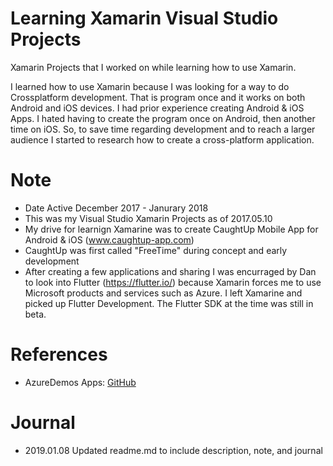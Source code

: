 # Learning Xamarin Visual Studio Projects
Xamarin Projects that I worked on while learning how to use Xamarin. 

I learned how to use Xamarin because I was looking for a way to do Crossplatform development. That is program once and it works on both Android and iOS devices. I had prior experience creating Android & iOS Apps. I hated having to create the program once on Android, then another time on iOS. So, to save time regarding development and to reach a larger audience I started to research how to create a cross-platform application. 

# Note
- Date Active December 2017 - Janurary 2018
- This was my Visual Studio Xamarin Projects as of 2017.05.10
- My drive for learnign Xamarine was to create CaughtUp Mobile App for Android & iOS (www.caughtup-app.com)
- CaughtUp was first called "FreeTime" during concept and early development
- After creating a few applications and sharing I was encurraged by Dan to look into Flutter (https://flutter.io/) because Xamarin forces me to use Microsoft products and services such as Azure. I left Xamarine and picked up Flutter Development. The Flutter SDK at the time was still in beta. 

# References
- AzureDemos Apps: [GitHub](https://github.com/Microsoft/XamarinAzure_ShoppingDemoApp)

# Journal
- 2019.01.08 Updated readme.md to include description, note, and journal 
